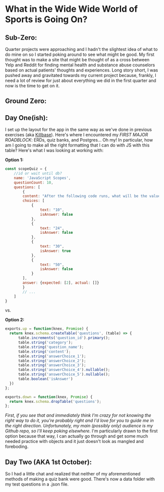 # What in the Wide Wide World of Sports is Going On?

## Sub-Zero:
Quarter projects were approaching and I hadn't the slightest idea of what to do mine on so I started poking around to see what might be good. My first thought was to make a site that might be thought of as a cross between Yelp and Reddit for finding mental health and substance abuse counselors based on actual patients' thoughts and experiences. Long story short, I was pushed away and gravitated towards my current project because, frankly, I need a lot of review for just about everything we did in the first quarter and now is the time to get on it. 

## Ground Zero:


## Day One(ish):
I set up the layout for the app in the same way as we've done in previous exercises (aka [Killbase](https://grace-killbase.herokuapp.com/)). Here's where I encountered my *FIRST MAJOR ROADBLOCK*: ERDs, quiz banks, and Postgres... Oh my! In particular, how am I going to make all the right formatting that I can do with JS with this table? Here's what I was looking at working with:

**Option 1:**

```js
const scopeQuiz = {
    //id or wait until db?
    name: 'JavaScript Scopes',
    questionCount: 10,
    questions: [
        {
        content: "After the following code runs, what will be the value of `result`?\n\n```javascript\nvar x = 30;\n\nfunction get () { return x; }\n\nvar result = get(20);\n```",
        choices: [
            {
                text: "10",
                isAnswer: false
            },
            {
                text: "24",
                isAnswer: false
            },
            {
                text: "30",
                isAnswer: true
            },
            {
                text: "50",
                isAnswer: false
            }
        ],
        answer: {expected: [2], actual: []}
        } 
        // ... 
    ]
}
```
vs.

**Option 2:**

```js
exports.up = function(knex, Promise) {
  return knex.schema.createTable('questions', (table) => {
      table.increments('question_id').primary();
      table.string('category');
      table.string('question_name');
      table.string('content');
      table.string('answerChoice_1');
      table.string('answerChoice_2');
      table.string('answerChoice_3');
      table.string('answerChoice_4').nullable();
      table.string('answerChoice_5').nullable();
      table.boolean('isAnswer')
  })
};

exports.down = function(knex, Promise) {
  return knex.schema.dropTable('questions');
};
```

*First, if you see that and immediately think I'm crazy for not knowing the right way to do it, you're probably right and I'd love for you to guide me in the right direction. Unfortunately, my main (possibly only) audience is my Github repo, so I'll keep poking elsewhere.*
I'm particularly drawn to the first option because that way, I can actually go through and get some much needed practice with objects and it just doesn't look as mangled and foreboding. 

## Day Two (AKA 1st October):
So I had a little chat and realized that neither of my aforementioned methods of making a quiz bank were good. There's now a data folder with my test questions in a .json file. 
